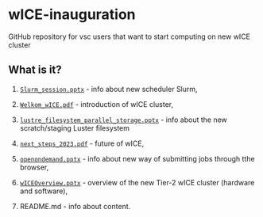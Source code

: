 # wICE-inauguration

GitHub repository for vsc users that want to start computing on new wICE cluster

## What is it?

1. [`Slurm_session.pptx`](Slurm_session.pptx) - info about new scheduler Slurm,

1. [`Welkom_wICE.pdf`](Welkom_wICE.pdf) - introduction of wICE cluster,

1. [`lustre_filesystem_parallel_storage.pptx`](lustre_filesystem_parallel_storage.pptx) - info about the new scratch/staging Luster filesystem

1. [`next_steps_2023.pdf`](next_steps_2023.pdf") - future of wICE,

1. [`openondemand.pptx`](openondemand.pptx) - info about new way of submitting jobs through tthe browser,

1. [`wICEOverview.pptx`](wICEOverview.pptx) - overview of the new Tier-2 wICE cluster (hardware and software),

1. README.md - info about content.


